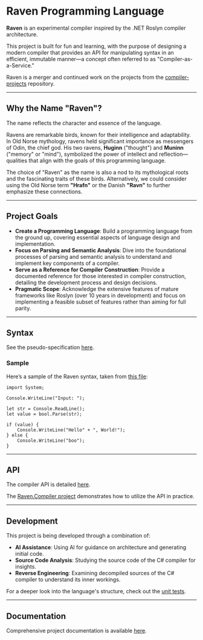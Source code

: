 # Raven Programming Language

**Raven** is an experimental compiler inspired by the .NET Roslyn compiler architecture.

This project is built for fun and learning, with the purpose of designing a modern compiler that provides an API for manipulating syntax in an efficient, immutable manner—a concept often referred to as "Compiler-as-a-Service."

Raven is a merger and continued work on the projects from the [compiler-projects](https://github.com/marinasundstrom/compiler-projects) repository.

---

## Why the Name "Raven"?

The name reflects the character and essence of the language.

Ravens are remarkable birds, known for their intelligence and adaptability. In Old Norse mythology, ravens held significant importance as messengers of Odin, the chief god. His two ravens, **Huginn** ("thought") and **Muninn** ("memory" or "mind"), symbolized the power of intellect and reflection—qualities that align with the goals of this programming language.

The choice of "Raven" as the name is also a nod to its mythological roots and the fascinating traits of these birds. Alternatively, we could consider using the Old Norse term **"Hrafn"** or the Danish **"Ravn"** to further emphasize these connections.

---

## Project Goals

- **Create a Programming Language**: Build a programming language from the ground up, covering essential aspects of language design and implementation.
- **Focus on Parsing and Semantic Analysis**: Dive into the foundational processes of parsing and semantic analysis to understand and implement key components of a compiler.
- **Serve as a Reference for Compiler Construction**: Provide a documented reference for those interested in compiler construction, detailing the development process and design decisions.
- **Pragmatic Scope**: Acknowledge the extensive features of mature frameworks like Roslyn (over 10 years in development) and focus on implementing a feasible subset of features rather than aiming for full parity.

---

## Syntax

See the pseudo-specification [here](/docs/lang/spec/language-specification.md).

### Sample

Here’s a sample of the Raven syntax, taken from [this file](src/Raven.Compiler/test.rav):

```raven
import System;

Console.WriteLine("Input: ");

let str = Console.ReadLine();
let value = bool.Parse(str);

if (value) {
    Console.WriteLine("Hello" + ", World!");
} else {
    Console.WriteLine("boo");
}
```

---

## API

The compiler API is detailed [here](docs/compiler/api.md).

The [Raven.Compiler project](src/Raven.Compiler/Program.cs) demonstrates how to utilize the API in practice.

---

## Development

This project is being developed through a combination of:

- **AI Assistance**: Using AI for guidance on architecture and generating initial code.
- **Source Code Analysis**: Studying the source code of the C# compiler for insights.
- **Reverse Engineering**: Examining decompiled sources of the C# compiler to understand its inner workings.

For a deeper look into the language's structure, check out the [unit tests](/Raven.CodeAnalysis.Tests/Syntax/AstTest.cs).

---

## Documentation

Comprehensive project documentation is available [here](/docs/).
